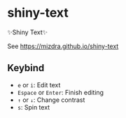 # shiny-text
✨Shiny Text✨

See <https://mizdra.github.io/shiny-text>

## Keybind
- ``e`` or ``i``: Edit text
- ``Espace`` or ``Enter``: Finish editing
- ``↑`` or ``↓``: Change contrast
- ``s``: Spin text